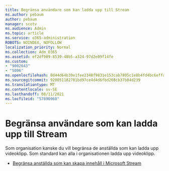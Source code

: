 ```yaml
---
title: Begränsa användare som kan ladda upp till Stream
ms.author: pebaum
author: pebaum
manager: scotv
ms.audience: Admin
ms.topic: article
ms.service: o365-administration
ROBOTS: NOINDEX, NOFOLLOW
localization_priority: Normal
ms.collection: Adm_O365
ms.assetid: ef2df989-8539-48b5-a324-97d2e09f14fe
ms.custom:
- "9002643"
- "5096"
ms.openlocfilehash: 0d44d64b39e1fee2348f9831e153cab7805c1e8b4fd4bc6effa0968c71666d13
ms.sourcegitcommit: 920051182781bd97ce4d4d6fbd268cb37b84d239
ms.translationtype: MT
ms.contentlocale: sv-SE
ms.lasthandoff: 08/11/2021
ms.locfileid: "57890960"
---
```

# <a name="restrict-users-who-can-upload-to-stream"></a>Begränsa användare som kan ladda upp till Stream

Som organisation kanske du vill begränsa de anställda som kan ladda upp videoklipp. Som standard kan alla i organisationen ladda upp videoklipp.

- [Begränsa anställda som kan skapa innehåll i Microsoft Stream](https://docs.microsoft.com/stream/restrict-uploaders)
